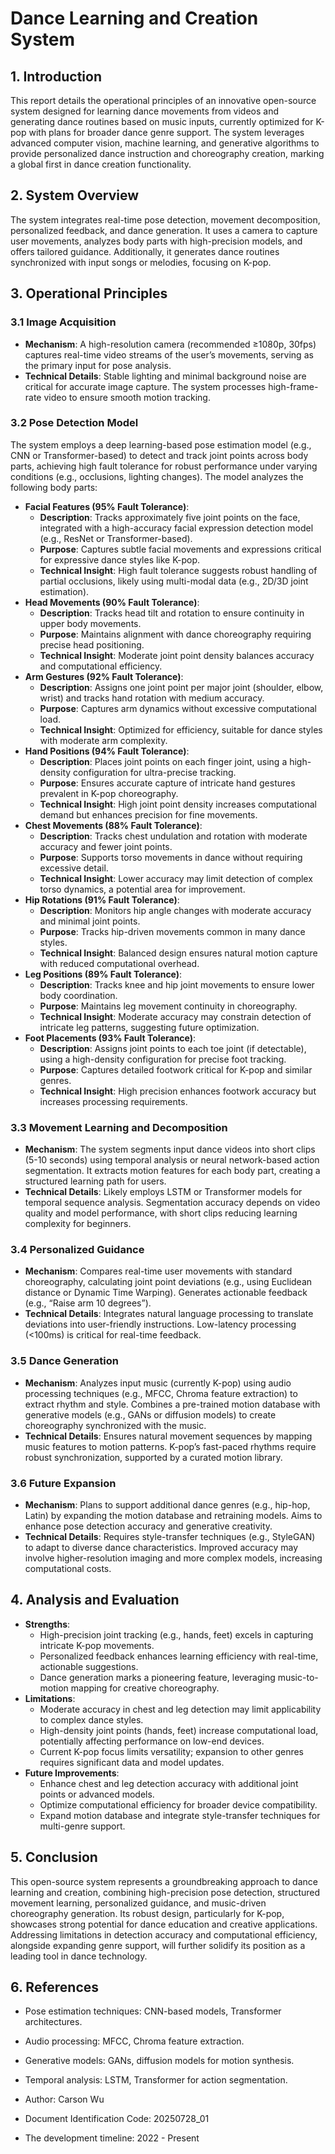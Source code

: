 # Dance Learning and Creation System

## 1. Introduction

This report details the operational principles of an innovative open-source system designed for learning dance movements from videos and generating dance routines based on music inputs, currently optimized for K-pop with plans for broader dance genre support. The system leverages advanced computer vision, machine learning, and generative algorithms to provide personalized dance instruction and choreography creation, marking a global first in dance creation functionality.

## 2. System Overview

The system integrates real-time pose detection, movement decomposition, personalized feedback, and dance generation. It uses a camera to capture user movements, analyzes body parts with high-precision models, and offers tailored guidance. Additionally, it generates dance routines synchronized with input songs or melodies, focusing on K-pop.

## 3. Operational Principles

### 3.1 Image Acquisition

- **Mechanism**: A high-resolution camera (recommended ≥1080p, 30fps) captures real-time video streams of the user’s movements, serving as the primary input for pose analysis.
- **Technical Details**: Stable lighting and minimal background noise are critical for accurate image capture. The system processes high-frame-rate video to ensure smooth motion tracking.

### 3.2 Pose Detection Model

The system employs a deep learning-based pose estimation model (e.g., CNN or Transformer-based) to detect and track joint points across body parts, achieving high fault tolerance for robust performance under varying conditions (e.g., occlusions, lighting changes). The model analyzes the following body parts:

- **Facial Features (95% Fault Tolerance)**:
  - **Description**: Tracks approximately five joint points on the face, integrated with a high-accuracy facial expression detection model (e.g., ResNet or Transformer-based).
  - **Purpose**: Captures subtle facial movements and expressions critical for expressive dance styles like K-pop.
  - **Technical Insight**: High fault tolerance suggests robust handling of partial occlusions, likely using multi-modal data (e.g., 2D/3D joint estimation).
- **Head Movements (90% Fault Tolerance)**:
  - **Description**: Tracks head tilt and rotation to ensure continuity in upper body movements.
  - **Purpose**: Maintains alignment with dance choreography requiring precise head positioning.
  - **Technical Insight**: Moderate joint point density balances accuracy and computational efficiency.
- **Arm Gestures (92% Fault Tolerance)**:
  - **Description**: Assigns one joint point per major joint (shoulder, elbow, wrist) and tracks hand rotation with medium accuracy.
  - **Purpose**: Captures arm dynamics without excessive computational load.
  - **Technical Insight**: Optimized for efficiency, suitable for dance styles with moderate arm complexity.
- **Hand Positions (94% Fault Tolerance)**:
  - **Description**: Places joint points on each finger joint, using a high-density configuration for ultra-precise tracking.
  - **Purpose**: Ensures accurate capture of intricate hand gestures prevalent in K-pop choreography.
  - **Technical Insight**: High joint point density increases computational demand but enhances precision for fine movements.
- **Chest Movements (88% Fault Tolerance)**:
  - **Description**: Tracks chest undulation and rotation with moderate accuracy and fewer joint points.
  - **Purpose**: Supports torso movements in dance without requiring excessive detail.
  - **Technical Insight**: Lower accuracy may limit detection of complex torso dynamics, a potential area for improvement.
- **Hip Rotations (91% Fault Tolerance)**:
  - **Description**: Monitors hip angle changes with moderate accuracy and minimal joint points.
  - **Purpose**: Tracks hip-driven movements common in many dance styles.
  - **Technical Insight**: Balanced design ensures natural motion capture with reduced computational overhead.
- **Leg Positions (89% Fault Tolerance)**:
  - **Description**: Tracks knee and hip joint movements to ensure lower body coordination.
  - **Purpose**: Maintains leg movement continuity in choreography.
  - **Technical Insight**: Moderate accuracy may constrain detection of intricate leg patterns, suggesting future optimization.
- **Foot Placements (93% Fault Tolerance)**:
  - **Description**: Assigns joint points to each toe joint (if detectable), using a high-density configuration for precise foot tracking.
  - **Purpose**: Captures detailed footwork critical for K-pop and similar genres.
  - **Technical Insight**: High precision enhances footwork accuracy but increases processing requirements.

### 3.3 Movement Learning and Decomposition

- **Mechanism**: The system segments input dance videos into short clips (5-10 seconds) using temporal analysis or neural network-based action segmentation. It extracts motion features for each body part, creating a structured learning path for users.
- **Technical Details**: Likely employs LSTM or Transformer models for temporal sequence analysis. Segmentation accuracy depends on video quality and model performance, with short clips reducing learning complexity for beginners.

### 3.4 Personalized Guidance

- **Mechanism**: Compares real-time user movements with standard choreography, calculating joint point deviations (e.g., using Euclidean distance or Dynamic Time Warping). Generates actionable feedback (e.g., “Raise arm 10 degrees”).
- **Technical Details**: Integrates natural language processing to translate deviations into user-friendly instructions. Low-latency processing (<100ms) is critical for real-time feedback.

### 3.5 Dance Generation

- **Mechanism**: Analyzes input music (currently K-pop) using audio processing techniques (e.g., MFCC, Chroma feature extraction) to extract rhythm and style. Combines a pre-trained motion database with generative models (e.g., GANs or diffusion models) to create choreography synchronized with the music.
- **Technical Details**: Ensures natural movement sequences by mapping music features to motion patterns. K-pop’s fast-paced rhythms require robust synchronization, supported by a curated motion library.

### 3.6 Future Expansion

- **Mechanism**: Plans to support additional dance genres (e.g., hip-hop, Latin) by expanding the motion database and retraining models. Aims to enhance pose detection accuracy and generative creativity.
- **Technical Details**: Requires style-transfer techniques (e.g., StyleGAN) to adapt to diverse dance characteristics. Improved accuracy may involve higher-resolution imaging and more complex models, increasing computational costs.

## 4. Analysis and Evaluation

- **Strengths**:
  - High-precision joint tracking (e.g., hands, feet) excels in capturing intricate K-pop movements.
  - Personalized feedback enhances learning efficiency with real-time, actionable suggestions.
  - Dance generation marks a pioneering feature, leveraging music-to-motion mapping for creative choreography.
- **Limitations**:
  - Moderate accuracy in chest and leg detection may limit applicability to complex dance styles.
  - High-density joint points (hands, feet) increase computational load, potentially affecting performance on low-end devices.
  - Current K-pop focus limits versatility; expansion to other genres requires significant data and model updates.
- **Future Improvements**:
  - Enhance chest and leg detection accuracy with additional joint points or advanced models.
  - Optimize computational efficiency for broader device compatibility.
  - Expand motion database and integrate style-transfer techniques for multi-genre support.

## 5. Conclusion

This open-source system represents a groundbreaking approach to dance learning and creation, combining high-precision pose detection, structured movement learning, personalized guidance, and music-driven choreography generation. Its robust design, particularly for K-pop, showcases strong potential for dance education and creative applications. Addressing limitations in detection accuracy and computational efficiency, alongside expanding genre support, will further solidify its position as a leading tool in dance technology.

## 6. References

- Pose estimation techniques: CNN-based models, Transformer architectures.
- Audio processing: MFCC, Chroma feature extraction.
- Generative models: GANs, diffusion models for motion synthesis.
- Temporal analysis: LSTM, Transformer for action segmentation.

- Author: Carson Wu
- Document Identification Code: 20250728_01
- The development timeline: 2022 - Present
